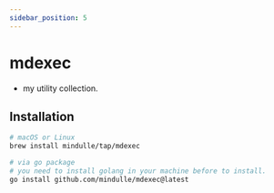```yaml
---
sidebar_position: 5
---
```

# mdexec

- my utility collection.

## Installation

```bash
# macOS or Linux
brew install mindulle/tap/mdexec

# via go package
# you need to install golang in your machine before to install.
go install github.com/mindulle/mdexec@latest
```
